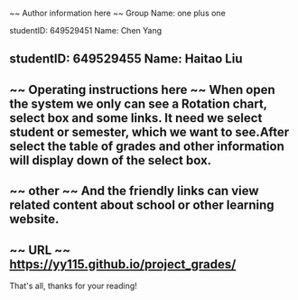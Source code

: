 ~~ Author information here ~~
Group Name: one plus one 

studentID: 649529451
Name: Chen Yang

studentID: 649529455
Name: Haitao Liu
----------------------------------
~~ Operating instructions here ~~
When open the system we only can see a Rotation chart, select box and some links.
It need we select student or semester, which we want to see.After select the table of grades and other information will display down of the select box.
----------------------------------
~~ other ~~
And the friendly links can view related content about school or other learning website.
----------------------------------
~~ URL ~~
https://yy115.github.io/project_grades/
----------------------------------
That's all, thanks for your reading!
